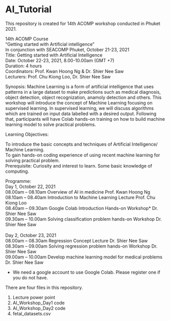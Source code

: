 # AI_Tutorial

This repository is created for 14th ACOMP workshop conducted in Phuket 2021. 

14th ACOMP Course <br>
“Getting started with Artificial intelligence” <br>
In conjunction with SEACOMP Phuket, October 21-23, 2021 <br>
Title:	Getting started with Artificial Intelligence <br>
Date:	October 22-23, 2021, 8.00-10.00am (GMT +7) <br>
Duration:	4 hours <br>
Coordinators:	Prof. Kwan Hoong Ng & Dr. Shier Nee Saw <br>
Lecturers:	Prof. Chu Kiong Loo, Dr. Shier Nee Saw <br>

Synopsis: Machine Learning is a form of artificial intelligence that uses patterns in a large dataset to make predictions such as medical diagnosis, object detection, object recognization, anamoly detection and others. This workshop will introduce the concept of Machine Learning focusing on supervised learning. In supervised learning, we will discuss algorithms which are trained on input data labelled with a desired output. Following that, participants will have Colab hands-on training on how to build machine learning model to solve practical problems.

Learning Objectives:

To introduce the basic concepts and techniques of Artificial Intelligence/ Machine Learning. <br>
To gain hands-on coding experience of using recent machine learning for solving practical problem. <br>
Prerequisite: Curiosity and interest to learn. Some basic knowledge of computing.

Programme: <br>
Day 1, October 22, 2021 <br>
08.00am – 08.10am	Overview of AI in medicine	Prof. Kwan Hoong Ng  <br>
08.10am – 08.40am	Introduction to Machine Learning Lecture	Prof. Chu Kiong Loo  <br>
08.40am – 09.30am	Google Colab Introduction Hands-on Workshop*	Dr. Shier Nee Saw <br>
09.30am – 10.00am	Solving classification problem hands-on Workshop	Dr. Shier Nee Saw <br><br>
Day 2, October 23, 2021 <br>
08.00am – 08.30am	Regression Concept Lecture	Dr. Shier Nee Saw <br>
08.30am – 09.00am	Solving regression problem hands-on Workshop	Dr. Shier Nee Saw <br>
09.00am – 10.00am	Develop machine learning model for medical problems	Dr. Shier Nee Saw <br>
* We need a google account to use Google Colab. Please register one if you do not have.

There are four files in this repository. 
1. Lecture power point
2. AI_Workshop_Day1 code
3. AI_Workshop_Day2 code
4. fetal_datasets.csv





